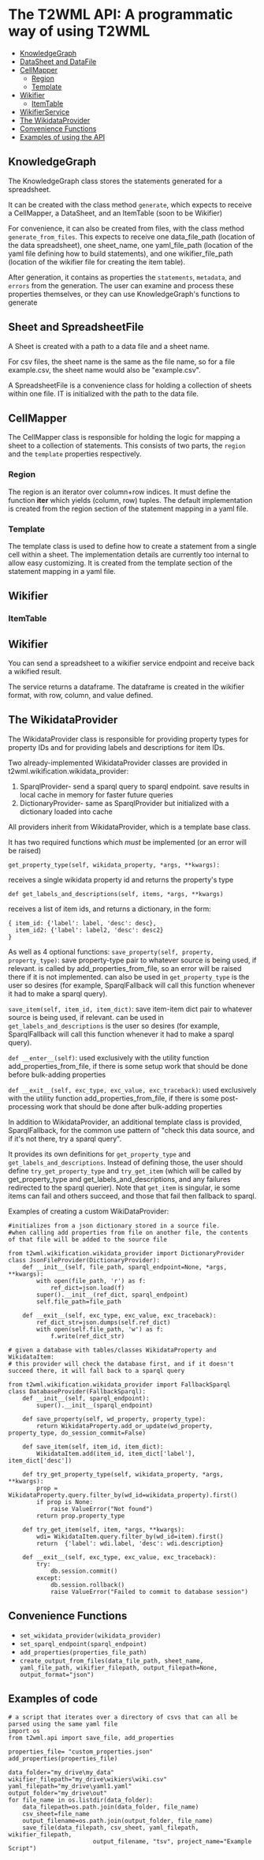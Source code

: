 # The T2WML API: A programmatic way of using T2WML
* [KnowledgeGraph](#kg)
* [DataSheet and DataFile](#data)
* [CellMapper](#mapper)
   * [Region](#region)
   * [Template](#template)
* [Wikifier](#wikifier)
   * [ItemTable](#itemtable)
* [WikifierService](#wikiservice)
* [The WikidataProvider](#wikiprovider)
* [Convenience Functions](#convenience)
* [Examples of using the API](#examples)


## KnowledgeGraph
<span id="kg"></span>


The KnowledgeGraph class stores the statements generated for a spreadsheet.

It can be created with the class method `generate`, which expects to receive a CellMapper, a DataSheet, and an ItemTable (soon to be Wikifier)

For convenience, it can also be created from files, with the class method `generate_from_files`. This expects to receive one data_file_path (location of the data spreadsheet), one sheet_name, one yaml_file_path (location of the yaml file defining how to build statements), and one wikifier_file_path (location of the wikifier file for creating the item table).

After generation, it contains as properties the `statements`, `metadata`, and `errors` from the generation. The user can examine and process these properties themselves, or they can use KnowledgeGraph's functions to generate 


## Sheet and SpreadsheetFile
<span id="data"></span>

A Sheet is created with a path to a data file and a sheet name. 

For csv files, the sheet name is the same as the file name, so for a file example.csv, the sheet name would also be "example.csv".

A SpreadsheetFile is a convenience class for holding a collection of sheets within one file. IT is initialized with the path to the data file.


## CellMapper
<span id="mapper"></span>

The CellMapper class is responsible for holding the logic for mapping a sheet to a collection of statements. This consists of two parts, the `region` and the `template` properties respectively.

### Region
<span id="region"></span>

The region is an iterator over column+row indices. It must define the function __iter__ which yields (column, row) tuples. The default implementation is created from the region section of the statement mapping in a yaml file.

### Template
<span id="template"></span>

The template class is used to define how to create a statement from a single cell within a sheet. The implementation details are currently too internal to allow easy customizing. It is created from the template section of the statement mapping in a yaml file. 

## Wikifier
<span id="wikifier"></span>

### ItemTable
<span id="itemtable"></span>

## Wikifier
<span id="wikiservice"></span>

You can send a spreadsheet to a wikifier service endpoint and receive back a wikified result.

The service returns a dataframe. The dataframe is created in the wikifier format, with row, column, and value defined. 


## The WikidataProvider
<span id="wikiprovider"></span>
The WikidataProvider class is responsible for providing property types for property IDs and for providing labels and descriptions for item IDs. 

Two already-implemented WikidataProvider classes are provided in t2wml.wikification.wikidata_provider:

1. SparqlProvider- send a sparql query to sparql endpoint. save results in local cache in memory for faster future queries
2. DictionaryProvider- same as SparqlProvider but initialized with a dictionary loaded into cache

All providers inherit from WikidataProvider, which is a template base class.

It has two required functions which *must* be implemented (or an error will be raised)

`get_property_type(self, wikidata_property, *args, **kwargs):`

receives a single wikidata property id and returns the property's type

`def get_labels_and_descriptions(self, items, *args, **kwargs)`

receives a list of item ids, and returns a dictionary, in the form: 
```
{ item_id: {'label': label, 'desc': desc},
  item_id2: {'label': label2, 'desc': desc2}
}
``` 

As well as 4 optional functions:
`save_property(self, property, property_type)`: save property-type pair to whatever source is being used, if relevant. is called by add_properties_from_file, so an error will be raised there if it is not implemented. can also be used in `get_property_type` is the user so desires (for example, SparqlFallback will call this function whenever it had to make a sparql query). 

`save_item(self, item_id, item_dict)`: save item-item dict pair to whatever source is being used, if relevant. can be used in `get_labels_and_descriptions` is the user so desires (for example, SparqlFallback will call this function whenever it had to make a sparql query). 

`def __enter__(self)`: used exclusively with the utility function add_properties_from_file, if there is some setup work that should be done before bulk-adding properties
     
`def __exit__(self, exc_type, exc_value, exc_traceback)`: used exclusively with the utility function add_properties_from_file, if there is some post-processing work that should be done after bulk-adding properties


In addition to WikidataProvider, an additional template class is provided, SparqlFallback, for the common use pattern of "check this data source, and if it's not there, try a sparql query".

It provides its own definitions for `get_property_type` and `get_labels_and_descriptions`. Instead of defining those, the user should define `try_get_property_type` and `try_get_item` (which will be called by get_property_type and get_labels_and_descriptions, and any failures redirected to the sparql querier). Note that `get_item` is singular, ie some items can fail and others succeed, and those that fail then fallback to sparql. 



Examples of creating a custom WikiDataProvider:

```
#initializes from a json dictionary stored in a source file. 
#when calling add properties from file on another file, the contents of that file will be added to the source file

from t2wml.wikification.wikidata_provider import DictionaryProvider
class JsonFileProvider(DictionaryProvider):
    def __init__(self, file_path, sparql_endpoint=None, *args, **kwargs):
        with open(file_path, 'r') as f:
            ref_dict=json.load(f)
        super().__init__(ref_dict, sparql_endpoint)
        self.file_path=file_path
    
    def __exit__(self, exc_type, exc_value, exc_traceback):
        ref_dict_str=json.dumps(self.ref_dict)
        with open(self.file_path, 'w') as f:
            f.write(ref_dict_str)
```

```
# given a database with tables/classes WikidataProperty and WikidataItem:
# this provider will check the database first, and if it doesn't succeed there, it will fall back to a sparql query

from t2wml.wikification.wikidata_provider import FallbackSparql
class DatabaseProvider(FallbackSparql):
    def __init__(self, sparql_endpoint):
        super().__init__(sparql_endpoint)
    
    def save_property(self, wd_property, property_type):
        return WikidataProperty.add_or_update(wd_property, property_type, do_session_commit=False)
    
    def save_item(self, item_id, item_dict):
        WikidataItem.add(item_id, item_dict['label'], item_dict['desc'])
    
    def try_get_property_type(self, wikidata_property, *args, **kwargs):
        prop = WikidataProperty.query.filter_by(wd_id=wikidata_property).first()
        if prop is None:
            raise ValueError("Not found")
        return prop.property_type
    
    def try_get_item(self, item, *args, **kwargs):
        wdi= WikidataItem.query.filter_by(wd_id=item).first()
        return  {'label': wdi.label, 'desc': wdi.description}
    
    def __exit__(self, exc_type, exc_value, exc_traceback):
        try:
            db.session.commit()
        except:
            db.session.rollback()
            raise ValueError("Failed to commit to database session")
```



## Convenience Functions
<span id="convenience"></span>

* `set_wikidata_provider(wikidata_provider)`
* `set_sparql_endpoint(sparql_endpoint)`
* `add_properties(properties_file_path)`
* `create_output_from_files(data_file_path, sheet_name, yaml_file_path, wikifier_filepath, output_filepath=None, output_format="json")`

## Examples of code
<span id="examples"></span>
```
# a script that iterates over a directory of csvs that can all be parsed using the same yaml file
import os
from t2wml.api import save_file, add_properties

properties_file= "custom_properties.json"
add_properties(properties_file)

data_folder="my_drive\my_data"
wikifier_filepath="my_drive\wikiers\wiki.csv"
yaml_filepath="my_drive\yaml1.yaml"
output_folder="my_drive\out"
for file_name in os.listdir(data_folder):
    data_filepath=os.path.join(data_folder, file_name)
    csv_sheet=file_name
    output_filename=os.path.join(output_folder, file_name)
    save_file(data_filepath, csv_sheet, yaml_filepath, wikifier_filepath,
                        output_filename, "tsv", project_name="Example Script")

```